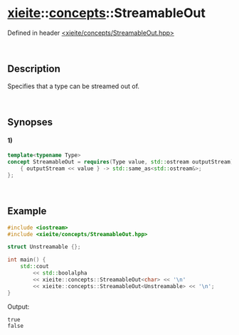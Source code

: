 # [xieite](../xieite.md)\:\:[concepts](../concepts.md)\:\:StreamableOut
Defined in header [<xieite/concepts/StreamableOut.hpp>](../../include/xieite/concepts/StreamableOut.hpp)

&nbsp;

## Description
Specifies that a type can be streamed out of.

&nbsp;

## Synopses
#### 1)
```cpp
template<typename Type>
concept StreamableOut = requires(Type value, std::ostream outputStream) {
    { outputStream << value } -> std::same_as<std::ostream&>;
};
```

&nbsp;

## Example
```cpp
#include <iostream>
#include <xieite/concepts/StreamableOut.hpp>

struct Unstreamable {};

int main() {
    std::cout
        << std::boolalpha
        << xieite::concepts::StreamableOut<char> << '\n'
        << xieite::concepts::StreamableOut<Unstreamable> << '\n';
}
```
Output:
```
true
false
```
